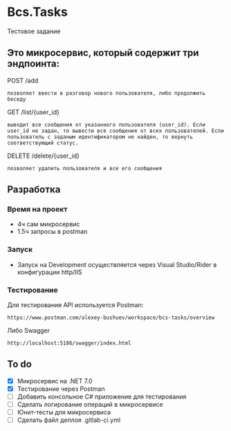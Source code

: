  # Bcs.Tasks
Тестовое задание

## Это микросервис, который содержит три эндпоинта:
POST /add
```
позволяет ввести в разговор нового пользователя, либо продолжить беседу
```

GET /list/{user_id}
```
выводит все сообщения от указанного пользователя (user_id). Если user_id не задан, то вывести все сообщения от всех пользователей. Если пользователь с заданым идентификатором не найден, то вернуть соответствующий статус.
```

DELETE /delete/{user_id}
```
позволяет удалить пользователя и все его сообщения
```

## Разработка
### Время на проект
- 4ч сам микросервис
- 1.5ч запросы в postman

### Запуск
- Запуск на Development осуществляется через Visual Studio/Rider в конфигурации http/IIS

### Тестирование
Для тестирования API используется Postman: 
```
https://www.postman.com/alexey-bushuev/workspace/bcs-tasks/overview
```
Либо Swagger
```
http://localhost:5186/swagger/index.html
```

## To do
- [x] Микросервис на .NET 7.0
- [x] Тестирование через Postman
- [ ] Добавить консольное C# приложение для тестирования
- [ ] Сделать логирование операций в микросервисе
- [ ] Юнит-тесты для микросервиса
- [ ] Сделать файл деплоя .gitlab-ci.yml